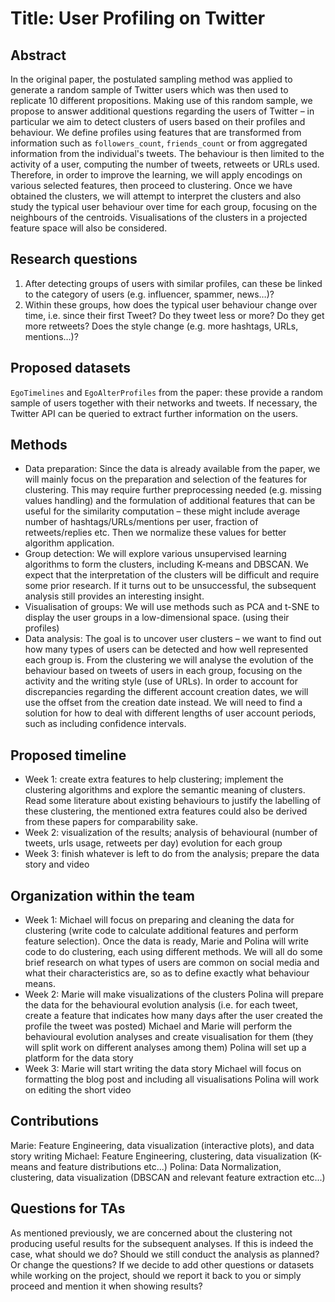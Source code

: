 # Title: User Profiling on Twitter

## Abstract
In the original paper, the postulated sampling method was applied to generate a random sample of Twitter users which was then used to replicate 10 different propositions. Making use of this random sample, we propose to answer additional questions regarding the users of Twitter – in particular we aim to detect clusters of users based on their profiles and behaviour. We define profiles using features that are transformed from information such as `followers_count`, `friends_count` or from aggregated information from the individual's tweets. The behaviour is then limited to the activity of a user, computing the number of tweets, retweets or URLs used. Therefore, in order to improve the learning, we will apply encodings on various selected features, then proceed to clustering. Once we have obtained the clusters, we will attempt to  interpret the clusters and also study the typical user behaviour over time for each group, focusing on the neighbours of the centroids. Visualisations of the clusters in a projected feature space will also be considered. 

## Research questions
1. After detecting groups of users with similar profiles, can these be linked to the category of users (e.g. influencer, spammer, news…)?
2. Within these groups, how does the typical user behaviour change over time, i.e. since their first Tweet?
Do they tweet less or more? Do they get more retweets? 
Does the style change (e.g. more hashtags, URLs, mentions…)? 

## Proposed datasets
`EgoTimelines` and `EgoAlterProfiles` from the paper: these provide a random sample of users together with their networks and tweets. If necessary, the Twitter API can be queried to extract further information on the users.

## Methods
- Data preparation: Since the data is already available from the paper, we will mainly focus on the preparation and selection of the features for clustering. This may require further preprocessing needed (e.g. missing values handling) and the formulation of additional features that can be useful for the similarity computation – these might include average number of hashtags/URLs/mentions per user, fraction of retweets/replies etc. Then we normalize these values for better algorithm application.
- Group detection: We will explore various unsupervised learning algorithms to form the clusters, including K-means and DBSCAN. We expect that the interpretation of the clusters will be difficult and require some prior research. If it turns out to be unsuccessful, the subsequent analysis still provides an interesting insight.
- Visualisation of groups: We will use methods such as PCA and t-SNE to display the user groups in a low-dimensional space. (using their profiles)
- Data analysis: The goal is to uncover user clusters – we want to find out how many types of users can be detected and how well represented each group is. From the clustering we will analyse the evolution of the behaviour based on tweets of users in each group, focusing on the activity and the writing style (use of URLs). In order to account for discrepancies regarding the different account creation dates, we will use the offset from the creation date instead. We will need to find a solution for how to deal with different lengths of user account periods, such as including confidence intervals.

## Proposed timeline
- Week 1: create extra features to help clustering; implement the clustering algorithms and explore the semantic meaning of clusters. Read some literature about existing behaviours to justify the labelling of these clustering, the mentioned extra features could also be derived from these papers for comparability sake. 
- Week 2: visualization of the results; analysis of behavioural (number of tweets, urls usage, retweets per day) evolution for each group
- Week 3: finish whatever is left to do from the analysis; prepare the data story and video

## Organization within the team
- Week 1:
Michael will focus on preparing and cleaning the data for clustering (write code to calculate additional features and perform feature selection). 
Once the data is ready, Marie and Polina will write code to do clustering, each using different methods. 
We will all do some brief research on what types of users are common on social media and what their characteristics are, so as to define exactly what behaviour means. 
- Week 2:
Marie will make visualizations of the clusters
Polina will prepare the data for the behavioural evolution analysis (i.e. for each tweet, create a feature that indicates how many days after the user created the profile the tweet was posted)
Michael and Marie will perform the  behavioural evolution analyses and create visualisation for them (they will split work on different analyses among them)
Polina will set up a platform for the data story
- Week 3:
Marie will start writing the data story
Michael will focus on formatting the blog post and including all visualisations
Polina will work on editing the short video

## Contributions
Marie: Feature Engineering, data visualization (interactive plots), and data story writing
Michael: Feature Engineering, clustering, data visualization (K-means and feature distributions etc...)
Polina: Data Normalization, clustering, data visualization (DBSCAN and relevant feature extraction etc...)


## Questions for TAs
As mentioned previously, we are concerned about the clustering not producing useful results for the subsequent analyses. If this is indeed the case, what should we do? Should we still conduct the analysis as planned? Or change the questions?
If we decide to add other questions or datasets while working on the project, should we report it back to you or simply proceed and mention it when showing results?




